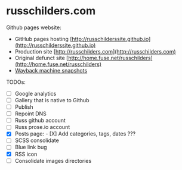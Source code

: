 # russchilders.com

Github pages website:
- GitHub pages hosting [http://russchilderssite.github.io](http://russchilderssite.github.io)
- Production site [http://russchilders.com](http://russchilders.com)
- Original defunct site [http://home.fuse.net/russchilders](http://home.fuse.net/russchilders)
- [Wayback machine snapshots](https://web.archive.org/web/*/http://home.fuse.net/russchilders/)

TODOs:
- [ ] Google analytics
- [ ] Gallery that is native to Github
- [ ] Publish
- [ ] Repoint DNS
- [ ] Russ github account
- [ ] Russ prose.io account
- [X] Posts page:
      - [X] Add categories, tags, dates ???
- [ ] SCSS consolidate
- [ ] Blue link bug
- [X] RSS icon
- [ ] Consolidate images directories
